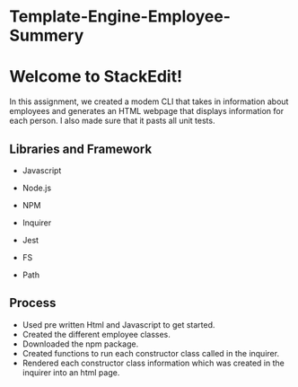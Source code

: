 # Template-Engine-Employee-Summery


# Welcome to StackEdit!

In this assignment, we created a modem CLI that takes in information about employees and generates an HTML webpage that displays information for each person. I also made sure that it pasts all unit tests.  
  




## Libraries and Framework
- Javascript

- Node.js

- NPM

- Inquirer

- Jest

- FS

- Path




## Process

- Used pre written Html and  Javascript   to get started.
- Created the different employee classes.
- Downloaded the npm package.
- Created functions to  run each constructor class called in the inquirer.
-  Rendered each constructor class information  which was created in the inquirer into an  html page. 

